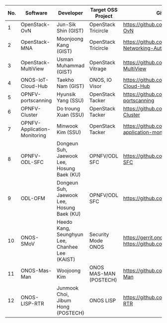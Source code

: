 No. | Software | Developer | Target OSS Project | Github Repository | 
----|----------|-----------|--------------------|-------------------|
1| OpenStack-OvN | Jun-Sik Shin (GIST) | OpenStack Tricircle | https://github.com/K-OpenNet/OpenStack-OvN |
2| OpenStack-MNA | Moonjoong Kang (GIST) | OpenStack Tricircle | https://github.com/K-OpenNet/Multisite-Networking-Automation |
3| OpenStack-MultiView | Usman Muhammad (GIST) | OpenStack Vitrage | https://github.com/K-OpenNet/OpenStack-MultiView |
4| ONOS-IoT-Cloud-Hub | Taekho Nam (GIST) | ONOS, IO Visor | https://github.com/K-OpenNet/ONOS-IoT-Cloud-Hub |
5| OPNFV-portscanning | Hyunsik Yang (SSU) | OpenStack Tacker | https://github.com/K-OpenNet/OPNFV-portscanning |
6| OPNFV-Cluster | Do troung Xuan (SSU) | OpenStack Tacker | https://github.com/K-OpenNet/OPNFV-Cluster |
7| OPNFV-Application-Monitoring | Minwook Kim (SSU) | OpenStack Tacker | https://github.com/K-OpenNet/OPNFV-application-monitoring |
8| OPNFV-ODL-SFC | Dongeun Suh, Jaewook Lee, Hosung Baek (KU) | OPNFV/ODL SFC | https://github.com/K-OpenNet/OPNFV-ODL-SFC |
9| ODL-OFM | Dongeun Suh, Jaewook Lee, Hosung Baek (KU) | OPNFV/ODL SFC | https://github.com/K-OpenNet/ODL-OFM |
10| ONOS-SMoV | Heedo Kang, Seunghyun Lee, Chanhee Lee (KAIST) | Security Mode ONOS | https://gerrit.onosproject.org/#/q/Heedo+Kang https://github.com/K-OpenNet/ONOS-SMoV |
11| ONOS-Mas-Man | Woojoong Kim | ONOS MAS-MAN (POSTECH) | https://github.com/K-OpenNet/ONOS-MAS-Man |
12| ONOS-LISP-RTR | Junmook Choi, Jibum Hong (POSTECH) | ONOS LISP | https://github.com/K-OpenNet/ONOS-LISP-RTR |

